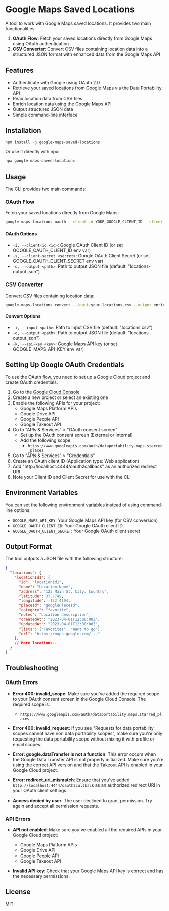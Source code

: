 # Google Maps Saved Locations

A tool to work with Google Maps saved locations. It provides two main functionalities:

1. **OAuth Flow**: Fetch your saved locations directly from Google Maps using OAuth authentication
2. **CSV Converter**: Convert CSV files containing location data into a structured JSON format with enhanced data from the Google Maps API

## Features

- Authenticate with Google using OAuth 2.0
- Retrieve your saved locations from Google Maps via the Data Portability API
- Read location data from CSV files
- Enrich location data using the Google Maps API
- Output structured JSON data
- Simple command-line interface

## Installation

```bash
npm install -g google-maps-saved-locations
```

Or use it directly with npx:

```bash
npx google-maps-saved-locations
```

## Usage

The CLI provides two main commands:

### OAuth Flow

Fetch your saved locations directly from Google Maps:

```bash
google-maps-locations oauth --client-id YOUR_GOOGLE_CLIENT_ID --client-secret YOUR_GOOGLE_CLIENT_SECRET --output my-locations.json
```

#### OAuth Options

- `-i, --client-id <id>`: Google OAuth Client ID (or set GOOGLE_OAUTH_CLIENT_ID env var)
- `-s, --client-secret <secret>`: Google OAuth Client Secret (or set GOOGLE_OAUTH_CLIENT_SECRET env var)
- `-o, --output <path>`: Path to output JSON file (default: "locations-output.json")

### CSV Converter

Convert CSV files containing location data:

```bash
google-maps-locations convert --input your-locations.csv --output enriched-locations.json --api-key YOUR_GOOGLE_MAPS_API_KEY
```

#### Convert Options

- `-i, --input <path>`: Path to input CSV file (default: "locations.csv")
- `-o, --output <path>`: Path to output JSON file (default: "locations-output.json")
- `-k, --api-key <key>`: Google Maps API key (or set GOOGLE_MAPS_API_KEY env var)

## Setting Up Google OAuth Credentials

To use the OAuth flow, you need to set up a Google Cloud project and create OAuth credentials:

1. Go to the [Google Cloud Console](https://console.cloud.google.com/)
2. Create a new project or select an existing one
3. Enable the following APIs for your project:
   - Google Maps Platform APIs
   - Google Drive API
   - Google People API
   - Google Takeout API
4. Go to "APIs & Services" > "OAuth consent screen"
   - Set up the OAuth consent screen (External or Internal)
   - Add the following scope:
     - `https://www.googleapis.com/auth/dataportability.maps.starred_places`
5. Go to "APIs & Services" > "Credentials"
6. Create an OAuth client ID (Application type: Web application)
7. Add "http://localhost:4444/oauth2callback" as an authorized redirect URI
8. Note your Client ID and Client Secret for use with the CLI

## Environment Variables

You can set the following environment variables instead of using command-line options:

- `GOOGLE_MAPS_API_KEY`: Your Google Maps API key (for CSV conversion)
- `GOOGLE_OAUTH_CLIENT_ID`: Your Google OAuth client ID
- `GOOGLE_OAUTH_CLIENT_SECRET`: Your Google OAuth client secret

## Output Format

The tool outputs a JSON file with the following structure:

```json
{
  "locations": {
    "locationId1": {
      "id": "locationId1",
      "name": "Location Name",
      "address": "123 Main St, City, Country",
      "latitude": 37.7749,
      "longitude": -122.4194,
      "placeId": "googlePlaceId",
      "category": "favorite",
      "notes": "Location description",
      "createdAt": "2023-04-01T12:00:00Z",
      "updatedAt": "2023-04-01T12:00:00Z",
      "lists": ["Favorites", "Want to go"],
      "url": "https://maps.google.com/..."
    },
    // More locations...
  }
}
```

## Troubleshooting

### OAuth Errors

- **Error 400: invalid_scope**: Make sure you've added the required scope to your OAuth consent screen in the Google Cloud Console. The required scope is:
  - `https://www.googleapis.com/auth/dataportability.maps.starred_places`

- **Error 400: invalid_request**: If you see "Requests for data portability scopes cannot have non data portability scopes", make sure you're only requesting the data portability scope without mixing it with profile or email scopes.

- **Error: google.dataTransfer is not a function**: This error occurs when the Google Data Transfer API is not properly initialized. Make sure you're using the correct API version and that the Takeout API is enabled in your Google Cloud project.

- **Error: redirect_uri_mismatch**: Ensure that you've added `http://localhost:4444/oauth2callback` as an authorized redirect URI in your OAuth client settings.

- **Access denied by user**: The user declined to grant permission. Try again and accept all permission requests.

### API Errors

- **API not enabled**: Make sure you've enabled all the required APIs in your Google Cloud project:
  - Google Maps Platform APIs
  - Google Drive API
  - Google People API
  - Google Takeout API

- **Invalid API key**: Check that your Google Maps API key is correct and has the necessary permissions.

## License

MIT
